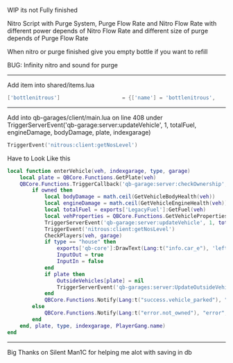 WIP its not Fully finished

Nitro Script with Purge System, Purge Flow Rate and Nitro Flow Rate with different power depends of Nitro Flow Rate and different size of purge depends of Purge Flow Rate

When nitro or purge finished give you empty bottle if you want to refill

BUG: Infinity nitro and sound for purge

---------------------------------------------------------------------------------------------------------------------------------------------------------------------

Add item into shared/items.lua
```lua
['bottlenitrous'] 				 	 = {['name'] = 'bottlenitrous', 			  	  		['label'] = 'Bottle Nitrous', 					['weight'] = 1000, 		['type'] = 'item', 		['image'] = 'bottlenitrous.png', 				['unique'] = false, 	['useable'] = false, 	['shouldClose'] = true,	   ['combinable'] = nil,   ['description'] = 'Empty bottle of nitrous. You have to Refil'},
```

----------------------------------------------------------------------------------------------------------------------------------------------------------------------

Add into qb-garages/client/main.lua on line 408 under TriggerServerEvent('qb-garage:server:updateVehicle', 1, totalFuel, engineDamage, bodyDamage, plate, indexgarage)
```lua
TriggerEvent('nitrous:client:getNosLevel')
```
Have to Look Like this

```lua
local function enterVehicle(veh, indexgarage, type, garage)
    local plate = QBCore.Functions.GetPlate(veh)
    QBCore.Functions.TriggerCallback('qb-garage:server:checkOwnership', function(owned)
        if owned then
            local bodyDamage = math.ceil(GetVehicleBodyHealth(veh))
            local engineDamage = math.ceil(GetVehicleEngineHealth(veh))
            local totalFuel = exports['LegacyFuel']:GetFuel(veh)
            local vehProperties = QBCore.Functions.GetVehicleProperties(veh)
            TriggerServerEvent('qb-garage:server:updateVehicle', 1, totalFuel, engineDamage, bodyDamage, plate, indexgarage)
            TriggerEvent('nitrous:client:getNosLevel')
            CheckPlayers(veh, garage)
            if type == "house" then
                exports['qb-core']:DrawText(Lang:t("info.car_e"), 'left')
                InputOut = true
                InputIn = false
            end
            if plate then
                OutsideVehicles[plate] = nil
                TriggerServerEvent('qb-garages:server:UpdateOutsideVehicles', OutsideVehicles)
            end
            QBCore.Functions.Notify(Lang:t("success.vehicle_parked"), "primary", 4500)
        else
            QBCore.Functions.Notify(Lang:t("error.not_owned"), "error", 3500)
        end
    end, plate, type, indexgarage, PlayerGang.name)
end
```

----------------------------------------------------------------------------------------------------------------------------------------------------------------------

Big Thanks on Silent Man1C for helping me alot with saving in db
